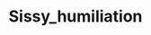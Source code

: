 ---
title: Sissy_humiliation
crosslinks:
- Sissies
- sissykik
- SmallDickHumiliation
- sissyhypno
- Humiliation
---